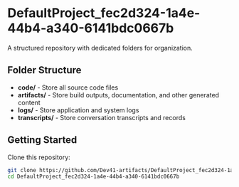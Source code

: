 # DefaultProject_fec2d324-1a4e-44b4-a340-6141bdc0667b
A structured repository with dedicated folders for organization.

## Folder Structure

- **code/** - Store all source code files
- **artifacts/** - Store build outputs, documentation, and other generated content
- **logs/** - Store application and system logs
- **transcripts/** - Store conversation transcripts and records

## Getting Started

Clone this repository:
```bash
git clone https://github.com/Dev41-artifacts/DefaultProject_fec2d324-1a4e-44b4-a340-6141bdc0667b
cd DefaultProject_fec2d324-1a4e-44b4-a340-6141bdc0667b
```
